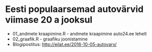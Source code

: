 # Eesti populaarsemad autovärvid viimase 20 a jooksul
* 01_andmete kraapimine.R - andmete kraapimine auto24.ee lehelt
* 02_graafik.R - graafiku joonistamine
* Blogipostitus: http://eilat.ee/2016-10-05-autovarv/

